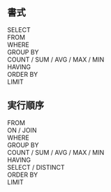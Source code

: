 ## 書式
SELECT  
FROM  
WHERE  
GROUP BY  
COUNT / SUM / AVG / MAX / MIN  
HAVING  
ORDER BY  
LIMIT

## 実行順序
FROM  
ON / JOIN  
WHERE  
GROUP BY  
COUNT / SUM / AVG / MAX / MIN  
HAVING   
SELECT / DISTINCT  
ORDER BY  
LIMIT
